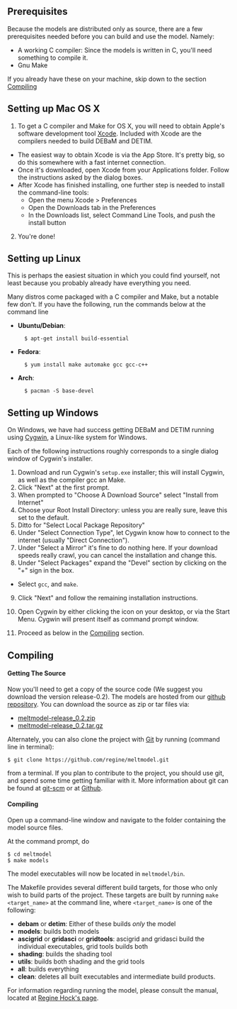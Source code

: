 Prerequisites
-------------
Because the models are distributed only as source, there are a few
prerequisites needed before you can build and use the model. Namely:

* A working C compiler: Since the models is written in C, you'll need
    something to compile it.
* Gnu Make

If you already have these on your machine, skip down to the section 
[Compiling](#compiling)


Setting up Mac OS X
---------------

1. To get a C compiler and Make for OS X, you will need to obtain 
Apple's software development tool [Xcode](https://developer.apple.com/xcode/).
Included with Xcode are the compilers needed to build DEBaM and DETIM.
  * The easiest way to obtain Xcode is via the App Store. It's pretty big,
  so do this somewhere with a fast internet connection. 
  * Once it's downloaded, open Xcode from your Applications folder.
  Follow the instructions asked by the dialog boxes.
  * After Xcode has finished installing, one further step is needed to install
  the command-line tools:
      - Open the menu Xcode > Preferences
      - Open the Downloads tab in the Preferences
      - In the Downloads list, select Command Line Tools, and push the
      install button
2. You're done!
 
Setting up Linux
----------------
This is perhaps the easiest situation in which you could find yourself,
not least because you probably already have everything you need.

Many distros come packaged with a C compiler and Make, but a notable few
don't. If you have the following, run the commands below at the command line

- __Ubuntu/Debian__:

        $ apt-get install build-essential

- __Fedora__:

        $ yum install make automake gcc gcc-c++ 

- __Arch__:

        $ pacman -S base-devel

 
Setting up Windows
---------------------------
On Windows, we have had success getting DEBaM and DETIM running using 
[Cygwin](http://www.cygwin.com/), a Linux-like system for Windows.

Each of the following instructions roughly corresponds to a single dialog
window of Cygwin's installer.

1. Download and run Cygwin's ```setup.exe``` installer; this will
   install Cygwin, as well as the compiler gcc an Make.
2. Click "Next" at the first prompt.
3. When prompted to "Choose A Download Source" select "Install from Internet"
4. Choose your Root Install Directory: unless you are really sure,
   leave this set to the default.
5. Ditto for "Select Local Package Repository"
6. Under "Select Connection Type", let Cygwin know how to connect to
   the internet (usually "Direct Connection").
7. Under "Select a Mirror" it's fine to do nothing here. If your
   download speeds really crawl, you can cancel the installation
   and change this. 
8. Under "Select Packages" expand the "Devel" section by clicking
   on the "+" sign in the box.
  - Select ```gcc```, and ```make```.
9. Click "Next" and follow the remaining installation instructions.

10. Open Cygwin by either clicking the icon on your desktop, or
via the Start Menu. Cygwin will present itself as command prompt
window.

11. Proceed as below in the [Compiling](#compiling) section.

<a id="compiling"></a>
Compiling
---------

#### Getting The Source

Now you'll need to get a copy of the source code (We suggest you download the version release-0.2). 
The models are hosted from our [github repository]({{%page.repo%}}).
You can download the source as zip or tar files via:

-  [meltmodel-release\_0.2.zip]({{%page.repo%}}/zipball/release_0.2)
-  [meltmodel-release\_0.2.tar.gz]({{%page.repo%}}/tarball/release_0.2)

Alternately, you can also clone the project with [Git](http://git-scm.com) by
running (command line in terminal):

    $ git clone https://github.com/regine/meltmodel.git

from a terminal. If you plan to contribute to the
project, you should use git, and spend some time getting
familiar with it. More information about git can be
found at [git-scm](http://git-scm.com/) or at 
[Github](http://help.github.com/articles/).


#### Compiling

Open up a command-line window and navigate to the folder containing the 
model source files.

At the command prompt, do

    $ cd meltmodel
    $ make models

The model executables will now be located in ```meltmodel/bin```.

The Makefile provides several different build targets, for those who
only wish to build parts of the project. These targets are built by
running ```make <target_name>``` at the command line, where ```<target_name>```
is one of the following:

- __debam__ or __detim__: Either of these builds _only_ the model
- __models__: builds both models
- __ascigrid__ or __gridasci__ or __gridtools__: ascigrid and gridasci build the individual executables, grid tools builds both
- __shading__: builds the shading tool
- __utils__: builds both shading and the grid tools
- __all__: builds everything
- __clean__: deletes all built executables and intermediate build products. 

For information regarding running the model, please consult
the manual, located at [Regine Hock's page](http://gi.alaska.edu/~regine/meltmodel).

